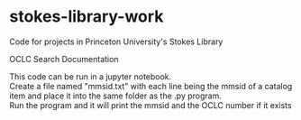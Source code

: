 # stokes-library-work
Code for projects in Princeton University's Stokes Library

OCLC Search Documentation

  This code can be run in a jupyter notebook. <br />
  Create a file named "mmsid.txt" with each line being the mmsid of a catalog item and place it into the same folder as the .py program. <br />
  Run the program and it will print the mmsid and the OCLC number if it exists
